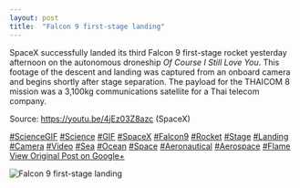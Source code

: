 ```yaml
---
layout: post
title:  "Falcon 9 first-stage landing"
---
```


SpaceX successfully landed its third Falcon 9 first-stage rocket yesterday afternoon on the autonomous droneship _Of Course I Still Love You_. This footage of the descent and landing was captured from an onboard camera and begins shortly after stage separation. The payload for the THAICOM 8 mission was a 3,100kg communications satellite for a Thai telecom company.  
  
Source: <https://youtu.be/4jEz03Z8azc> (SpaceX)  
  
[#ScienceGIF](https://plus.google.com/s/%23ScienceGIF/posts) [#Science](https://plus.google.com/s/%23Science/posts) [#GIF](https://plus.google.com/s/%23GIF/posts) [#SpaceX](https://plus.google.com/s/%23SpaceX/posts) [#Falcon9](https://plus.google.com/s/%23Falcon9/posts) [#Rocket](https://plus.google.com/s/%23Rocket/posts) [#Stage](https://plus.google.com/s/%23Stage/posts) [#Landing](https://plus.google.com/s/%23Landing/posts) [#Camera](https://plus.google.com/s/%23Camera/posts) [#Video](https://plus.google.com/s/%23Video/posts) [#Sea](https://plus.google.com/s/%23Sea/posts) [#Ocean](https://plus.google.com/s/%23Ocean/posts) [#Space](https://plus.google.com/s/%23Space/posts) [#Aeronautical](https://plus.google.com/s/%23Aeronautical/posts) [#Aerospace](https://plus.google.com/s/%23Aerospace/posts) [#Flame](https://plus.google.com/s/%23Flame/posts)
[View Original Post on Google+](https://plus.google.com/+ColinSullender/posts/ReMY4YM8arC)

![Falcon 9 first-stage landing](https://i.imgur.com/bN3TRvg.gif)
